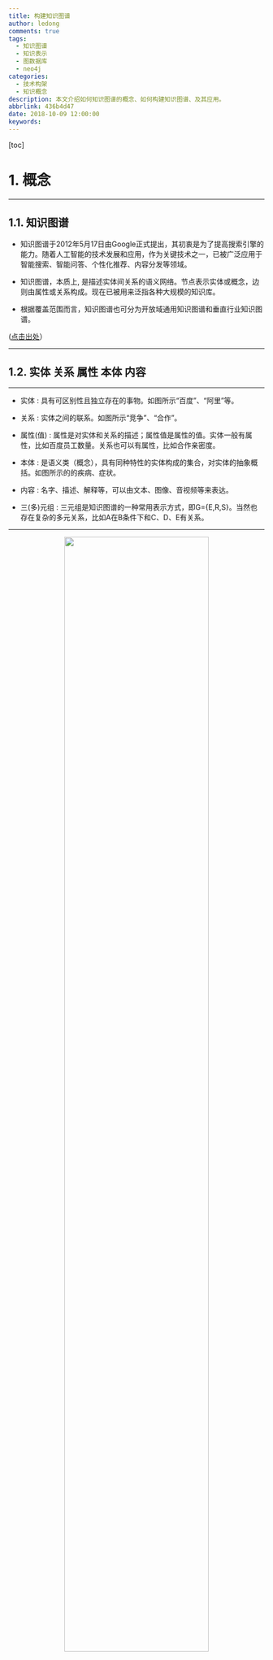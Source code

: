```yaml
---
title: 构建知识图谱
author: ledong
comments: true
tags:
  - 知识图谱
  - 知识表示
  - 图数据库
  - neo4j
categories:
  - 技术构架
  - 知识概念
description: 本文介绍如何知识图谱的概念、如何构建知识图谱、及其应用。
abbrlink: 436b4d47
date: 2018-10-09 12:00:00
keywords:
---
```


[toc]

# 1. 概念

--------------------------------------

## 1.1. 知识图谱

- 知识图谱于2012年5月17日由Google正式提出，其初衷是为了提高搜索引擎的能力。随着人工智能的技术发展和应用，作为关键技术之一，已被广泛应用于智能搜索、智能问答、个性化推荐、内容分发等领域。

- 知识图谱，本质上, 是描述实体间关系的语义网络。节点表示实体或概念，边则由属性或关系构成。现在已被用来泛指各种大规模的知识库。
  
- 根据覆盖范围而言，知识图谱也可分为开放域通用知识图谱和垂直行业知识图谱。

([点击出处](https://wenku.baidu.com/view/e69a3619fe00bed5b9f3f90f76c66137ee064fhtml?rec_flag=default&sxts=1531989105320)）

--------------------------------------

## 1.2. 实体 关系 属性 本体 内容

--------------------------------------

- 实体
  : 具有可区别性且独立存在的事物。如图所示“百度”、“阿里”等。

- 关系
  : 实体之间的联系。如图所示“竞争”、“合作”。

- 属性(值)
  : 属性是对实体和关系的描述；属性值是属性的值。实体一般有属性，比如百度员工数量。关系也可以有属性，比如合作亲密度。

- 本体
  : 是语义类（概念），具有同种特性的实体构成的集合，对实体的抽象概括。如图所示的的疾病、症状。

- 内容
  : 名字、描述、解释等，可以由文本、图像、音视频等来表达。
    
- 三(多)元组
  : 三元组是知识图谱的一种常用表示方式，即G={E,R,S}。当然也存在复杂的多元关系，比如A在B条件下和C、D、E有关系。

--------------------------------------

<center><img src='resource/20180915/9.png'  width='75%'></center>

[点击出处](https://image.baidu.com/search/detail?ct=503316480&z=0&ipn=d&word=zhishitupu&step_word=&hs=0&pn=191&spn=0&di=12193073311&pi=0&rn=1&tn=baiduimagedetail&is=0%2C0&istype=0&ie=utf-8&oe=utf-8&in=&cl=2&lm=-1&st=undefined&cs=2148214663%2C3577409656&os=2877711545%2C3677317195&simid=4208438624%2C603040893&adpicid=0&lpn=0&ln=1513&fr=&fmq=1535332823898_R&fm=&ic=undefined&s=undefined&se=&sme=&tab=0&width=undefined&height=undefined&face=undefined&ist=&jit=&cg=&bdtype=0&oriquery=&objurl=http%3A%2F%2Fp3.pstatp.com%2Flarge%2Fb540002ae17530aa20b.gif&fromurl=ippr_z2C%24qAzdH3FAzdH3Fooo_z%26e3Bvijg2fits7gpwg_z%26e3Bv54AzdH3Fo2AzdH3FwAzdH3Fda8ma0dbAzdH3Fa9na0mknvabcu1mj9vn0ulwd0810u0n0_z%26e3Bip4s&gsm=96&rpstart=0&rpnum=0&islist=&querylist=)

--------------------------------------

<center><img src='resource/20180915/8.png'  width='75%'></center>

[点击出处](http://www.ctoutiao.com/324380.html)

--------------------------------------

# 2. 渊源

--------------------------------------

<center><img src='resource/20180915/1.jpg'  width='75%'></center>

[点击出处](https://zhuanlan.zhihu.com/p/29334147)

--------------------------------------

<p class=hidePPT>
知识图谱自上世纪60年代从语义网络发展起来以后，分别经历了1980年代的专家系统、1990年代的贝叶斯网络、2000年代的OWL和语义WEB，以及2010年以后的谷歌的知识图谱。谷歌目前的知识图谱已经包含了数亿个条目，并广泛应用于搜索、推荐等领域。
</p>
<p class=hidePPT>
知识图谱的存储和查询语言也经历了历史的洗涤，从RDF到OWL以及SPARQL查询，都逐渐因为使用上的不便及高昂的成本，而被工业界主流所遗弃。图数据库逐步成为目前主要的知识图谱存储方式。
</p>

<center><img src='resource/20180915/2.jpg'  width='75%'></center>

[点击出处](https://zhuanlan.zhihu.com/p/29334147)

--------------------------------------

<center>现在知名度较高的大规模知识库</center>

<center><img src='resource/20180915/10.png'  width='75%'></center>

[点击出处](https://mp.weixin.qq.com/s/bhk6iZdphif74HJlyUZOBQ)

--------------------------------------

# 3. 架构之逻辑结构与构建方式

--------------------------------------

## 3.1. 逻辑结构

- 数据层
  : 以事实为单位进行存储。
- 模式层
  : 构建在数据层之上，是知识图谱的核心，是经过提炼的本体库，通常采用本体库来管模式层。层次结构较强，冗余程度较小。

--------------------------------------

## 3.2. 构建方式

- 自顶向下(top-down)
  : 先定义本体和数据模式，再将实体加入知识库。利用一些现有的结构化知识库作为其基础知识库。
- 自底向上(bottom-up)
  : 从一些开放链接数据中提取出实体，选择其中置信度较高的加入到知识库，再构建顶层的本体模式。

<p class=hidePPT>
目前，大多数知识图谱都采用自底向上的方式进行构建，其中最典型就是Google的Knowledge Vault和微软的Satori知识库。现在也符合互联网数据内容知识产生的特点。也有自顶向下的，比如Freebase项目就是采用这种方式，它的绝大部分数据是从维基百科中得到的。
</p>
  
--------------------------------------

# 4. 架构之技术架构与构建技术

--------------------------------------

## 4.1. 概述

大体包含五个方面：**知识抽取、知识表示、知识融合、知识加工、知识评估**

<center><img src='resource/20180915/11.jpeg'  width='75%'></center>

<p class=hidePPT>
通过<b>知识提取</b>技术，可以从一些公开的半结构化、非结构化和第三方结构化数据库的数据中提取出实体、关系、属性等知识要素。<b>知识表示</b>则通过一定有效手段对知识要素表示，便于进一步处理使用。分布式的知识表示形成的综合向量对知识库的构建、推理、融合以及应用均具有重要的意义。然后通过<b>知识融合</b>，可消除实体、关系、属性等指称项与事实对象之间的歧义，形成高质量的知识库。<b>知识加工</b>则是在已有的知识库基础上进一步挖掘隐含的知识，构建新本体，补全关系，从而丰富、扩展知识库。<b>知识评估</b>可以对知识的可信度进行量化，保留置信度较高的，舍弃置信度较低的，有效确保知识的质量。除此之外，大规模知识图谱构建，还需要多种技术的支持：<b>分布式存储和计算、图数据库、图推理、内存数据库等</b>。
</p>

[点击出处](https://mp.weixin.qq.com/s/bhk6iZdphif74HJlyUZOBQ)

--------------------------------------

其他架构方案1：

<center><img src='resource/20180915/12.jpg'  width='75%'></center>

[点击出处](http://www.360doc.com/content/18/0320/05/39913792_738598481.shtml)

--------------------------------------

其他架构方案2：

<center><img src='resource/20180915/13.png'  width='65%'></center>

[点击出处](https://blog.csdn.net/eli00001/article/details/64913157?locationNum=4&fps=1)

--------------------------------------

## 4.2. 关键技术之知识抽取

--------------------------------------

### 4.2.1. 概述

1. 抽哪些
 - 实体抽取
 - 关系抽取
 - 属性抽取
2. 如何抽
  - 文档结构规范化
  - 基于语法的抽取
  - 基于结构的抽取

--------------------------------------

### 4.2.2. 实体抽取

**实体抽取**也称为**命名实体学习(NEL)**(named entity learning) 或**命名实体识别(NER)** (named entity recognition)，指的是从原始数据语料中自动识别出命名实体。是知识抽取中最为关键的一步。

--------------------------------------

- **基于百科**，可得到开放互联网中最常见的实体名，但对中低频的覆盖率低
- **基于垂直类站点**，可以获取特定领域的实体
- **基于规则与词典**，依靠专家来编写规则或模板，范围有限，不适应新变化。比如字典辅助下的最大熵算法
- **基于统计机器学习**，更有可扩展性，单纯监督式学习的准确率和召回率不高，故常常与规则学习结合。比如KNN算法+CRF模型。
- **开放式的实体抽取方法**，通过少量的实体实例(**种子数据**)建立特征模型、聚类分类，再应用于新的数据集得到新的命名实体。比如将实体类别进行分类，并基于CRF模型进行实体边界识别，最后采用自适应感知机算法实现了对实体的自动分类。

<p class=hidePPT>
基于规则与词典的实体，比如抽取出文本中的人名、地名、组织机构名、特定时间等。有人用到了启发式算法与规则模板相结合的方法。
</p>

> 以上方法有一些具体的文献来论述，可以[参看1](https://mp.weixin.qq.com/s/bhk6iZdphif74HJlyUZOBQ)、[参看2](https://wenku.baidu.com/view/9c956feaac51f01dc281e53a580216fc710a5377.html)和[参看3](https://blog.csdn.net/qq547276542/article/details/78386628)

--------------------------------------

### 4.2.3. 语义类抽取

- **并列相似度计算**，两个词有较高的并列相似度的条件是它们具有并列关系（即同属于一个语义类），并且有较大的关联度。当前主流的并列相似度计算方法有**分布相似度法**和**模式匹配法**。
- **上下位关系提取**，最简单的方法是解析百科类站点的分类信息,但不全；故也用模式匹配。
- **语义类生成**，包括聚类和语义类标定两个子模块。依赖于并列相似性和上下位关系信息来进行聚类和标定。

<p class=hidePPT>
当前主流的<b>并列相似度计算方法</b>有分布相似度法（distributional similarity） 和模式匹配法（pattern Matching）。分布相似度方法基于哈里斯（Harris）的分布假设（distributional hypothesis），即经常出现在类似的上下文环境中的两个词具有语义上的相似性。分布相似度方法的实现分三个步骤：第一步，定义上下文；第二步，把每个词表示成一个特征向量，向量每一维代表一个不同的上下文，向量的值表示本词相对于上下文的权重；第三步，计算两个特征向量之间的相似度，将其作为它们所代表的词之间的相似度。 模式匹配法的基本思路是把一些模式作用于源数据，得到一些词和词之间共同出现的信息，然后把这些信息聚集起来生成单词之间的相似度。模式可以是手工定义的，也可以是根据一些种子数据而自动生成的。
</p>
<p class=hidePPT>
在英文数据上用Hearst模式和IsA模式进行模式匹配被认为是比较有效的<b>上下位关系抽取方法</b>。
</p>

> 以上方法有一些具体的文献来论述，可以[参看此处。](https://mp.weixin.qq.com/s/bhk6iZdphif74HJlyUZOBQ)

--------------------------------------

### 4.2.4. 属性和属性值抽取

- **从百科类站点中提取**
- **从垂直网站中利用规则模板进行包装器（或称为模版）归纳**
- **从网页表格中提取**
- **利用手工定义或自动生成的模式从句子和查询日志中提取**

<p  class=hidePPT>
当前从句子和查询日志中提取属性和属性值的基本手段是模式匹配和对自然语言的浅层处理。在只有语义类无关的模式作为输入的情况下，整个方法是一个在句子中进行模式匹配而生成（语义类，属性）关系图的无监督的知识提取过程。此过程分两个步骤，第一个步骤通过将输入的模式作用到句子上而生成一些（词，属性）元组，这些数据元组在第二个步骤中根据语义类进行合并而生成（语义类，属性）关系图。
</p>

例如：

- 将人物属性抽取问题转化为实体关系抽取问题，采用支持向量机算法实现了人物属性抽取与关系预测模型。
- 基于规则和启发式算法的属性抽取算法，得到了扩展性良好的本体知识库YAGO。
- 从维基百科网页信息框抽取实体和实体关系信息，得到DBpedia。

> 以上方法有一些具体的文献来论述，可以[参看1](https://mp.weixin.qq.com/s/bhk6iZdphif74HJlyUZOBQ)、[参看2](https://wenku.baidu.com/view/9c956feaac51f01dc281e53a580216fc710a5377.html)和[参看3](https://blog.csdn.net/qq547276542/article/details/78386628)

--------------------------------------

### 4.2.5. 关系抽取

- **人工预定义的语法与规则**，逐渐被取代
- **开放式实体关系抽取**，可分为二元开和n元开放式关系抽取
- **基于联合推理的实体关系抽取**，典型方法是马尔可夫逻辑网
- **基于本体推理的深层隐含关系抽取方法**，待查

> 以上方法有一些具体的文献来论述，可以[参看1](https://mp.weixin.qq.com/s/bhk6iZdphif74HJlyUZOBQ)、[参看2](https://wenku.baidu.com/view/9c956feaac51f01dc281e53a580216fc710a5377.html)和[参看3](https://blog.csdn.net/qq547276542/article/details/78386628)

--------------------------------------

例如：

- 利用自然语言中的词法、句法以及语义特征进行实体关系建模，通过最大熵方法实现了不借助规则硬编码的实体关系抽取。
- 借助知网（HowNet）提供的本体知识库构造语义核函数，在开放数据集上对ACE定义的6类实体关系进行抽取。
- 基于Bootstrap算法的半监督学习方法，自动进行实体关系建模。
- 基于Bootstrap算法思想，提出协同训练方法，引入N-Gram特征进行协同训练，实现了对弱监督关系抽取模型的强化。
- 采用少量人工标记数据作为训练集，得到一个实体关系分类模型，再依据该模型对开放数据进行分类，依据分类结果训练朴素贝叶斯模型来识别“实体-关系-实体”三元组。
- 引入语法限制条件和字典约束，采用先识别关系指示词，然后再对实体进行识别的策略.
- 引入上下文分析技术，提出了一个支持非动词性关系抽取的系统。
- 基于条件随机场的关系抽取模型（H-CRF）的方法。

> 以上方法有一些具体的文献来论述，可以[参看1](https://wenku.baidu.com/view/9c956feaac51f01dc281e53a580216fc710a5377.html)和[参看2](https://blog.csdn.net/qq547276542/article/details/78386628)

--------------------------------------

## 4.3. 关键技术之知识表示

### 4.3.1. 概述

传统的知识表示方法主要是以RDF(Resource Description Framework资源描述框架)的三元组SPO(subject,property,object)来符号性描述实体之间的关系。这种表示方法通用简单，受到广泛认可，但是其在计算效率、数据稀疏性等方面面临诸多问题。近年来，以深度学习为代表的以深度学习为代表的表示学习技术取得了重要的进展，可以将实体的语义信息表示为稠密低维实值向量，进而在低维空间中高效计算实体、关系及其之间的复杂语义关联，对知识库的构建、推理、融合以及应用均具有重要的意义。

[点击出处](https://mp.weixin.qq.com/s/bhk6iZdphif74HJlyUZOBQ)

--------------------------------------

目前将知识图谱用于深度学习主要有两种方式，一种是将知识图谱的语义信息输入到深度学习模型中，将离散化的知识表示为连续化的向量，从而使得知识图谱的先验知识能够称为深度学习的输入；另外一种是利用知识作为优化目标的约束，指导深度学习模型的学习过程，通常是将知识图谱中的知识表示为优化目标的后验正则项。

知识图谱的表示学习用于学习实体和关系的向量化表示，其关键是合理定义知识图谱中关于事实（三元组h,r,t）的损失函数fr(h,t)，其总和是三元组的两个实体h和t的向量化表示。通常情况下，当事实h,r,t成立时，期望最小化fr(h,t)。

[点击出处](https://zhuanlan.zhihu.com/p/29334147)

--------------------------------------

### 4.3.2. 常见的有基于距离和翻译的模型。

基于距离的模型，比如SE模型，其基本思想是当两个实体属于同一个三元组时，它们的向量表示在投影后的空间中也应该彼此靠近。所以损失函数定义为向量投影后的距离，其中矩阵Wr1和Wr2用于三元组中头实体h和尾实体t的投影操作。

<center><img src='resource/20180915/6.jpg'  width='30%'></center>

基于翻译的模型可以参考前述的TransE, TransH和TransR模型。其通过向量空间的向量翻译来描述实体与关系之间的相关性。

<center><img src='resource/20180915/7.jpg'  width='30%'></center>

[点击出处](https://zhuanlan.zhihu.com/p/29334147)

--------------------------------------

### 4.3.3. 一般的知识表示的方法

1. 简单模型：1-to-1
- 距离模型
- 单层神经网络模型
- 双线性模型
- 神经张量模型
- 矩阵分解模型
- 翻译模型等

2. 复杂模型：1-to-N、N-to-1、N-to-N
- TransH模型
- TransR模型
- TransD模型
- TransG模型
- KG2E模型

[点击出处](https://mp.weixin.qq.com/s/bhk6iZdphif74HJlyUZOBQ)

--------------------------------------

### 4.3.4. 知识表示的前景和应用

当前的知识图谱表示学习方法都还存在各种问题，这个领域的发展也非常迅速，值得期待。

知识图谱的表示转换后，根据不同领域的应用，就可以和各种深度学习模型相结合，比如在自动问答领域，可以和encoder-decoder相结合，将问题和三元组进行匹配，即计算其向量相似度，从而为某个特定问题找到来自知识图谱的最佳三元组匹配。也有案例在推荐系统中，通过网络嵌入（network embedding）获取结构化知识的向量化表示，然后分别用SDAE（Stacked Denoising Auto-Encoder）和层叠卷积自编码器（StackedConvolutional Auto-Encoder）来抽取文本知识特征和图片知识特征，并将三类特征融合进协同集成学习框架，利用三类知识特征的整合来实现个性化推荐。

[点击出处](https://zhuanlan.zhihu.com/p/29334147)

--------------------------------------

## 4.4. 关键技术之知识融合

### 4.4.1. 数据源特点

1. 从哪来
  - 公开与非公开
  - 单机与分布式
2. 怎么样
  - 规范与非规范
  - 结构化与非结构化
  - 多媒体与自然语言
  - 冗余与噪音
3. 如何取舍
  - 权威与错谬
  - 同源与异源
  - 同构与异构
  - 同语种与不同语种

<p class=hidePPT>
由于知识来源和形式等不同，所以必须要进行知识的融合,做实体对齐、属性矫正、关系矫正、规范化、冲突解决等，使得来自不同知识源的知识在同一框架规范下，达到数据、信息、方法、经验以及人的思想的融合。
</p>

--------------------------------------

### 4.4.2. 实体对齐

<p class=hidePPT>
实体对齐 (entity alignment) 也称为实体匹配 (entity matching)或实体解析(entity resolution)或者实体链接（entity linking），主要是用于消除异构数据中实体冲突、指向不明等不一致性问题。在大数据的环境下，受知识库规模的影响，进行实体对齐时可能遇到计算复杂度高和标注数据不足等问题。
</p>

- 成对实体对齐方法
  : 只考虑两个实体各自属性的相似性；两个实体的属性越相似，两个实体越像。基于传统概率模型、基于机器学习的两大类方法。
  
- 局部集体实体对齐方法
  : 考虑了实体本身的属性以及与它有关联的实体的属性。

- 全局集体实体对齐方法
  : 两个实体间的相似也会影响到各自与别的实体的相似性。两类：
  （1）基于相似性传播的集体实体对齐方法，匹配的两个实体与它们产生直接关联的其他实体也会具有较高的相似性，而这种相似性又会影响关联的其他实体。
  （2）基于概率模型的集体实体对齐方法，主要采用统计关系学习进行计算与推理，常用的方法有LDA模型、CRF模型、Markov逻辑网等。

[点击出处](https://mp.weixin.qq.com/s/bhk6iZdphif74HJlyUZOBQ)

--------------------------------------

### 4.4.3. 实体消岐

实体消岐（entity disambiguation）是专门用于解决同名实体产生歧义问题的技术。例如“苹果”可以指水果，也可以指手机。通过实体消岐，就可以根据当前的语境，准确建立实体链接。

实体消岐主要采用**聚类法**。聚类法消岐的常用方法有4种：**1. 空间向量模型（词袋模型）；2. 语义模型；3. 社会网络模型；4. 百科知识模型。**

[点击出处](https://blog.csdn.net/qq547276542/article/details/78386628)

实体消歧的方法，也可以分为：**基于概率生成模型方法、基于主题模型的方法、基于图的方法、基于深度神经网络的方法**。

[点击出处](https://blog.csdn.net/eli00001/article/details/64913157?locationNum=4&fps=1)

--------------------------------------

### 4.4.4. 共指消解

共指消解（entity resolution）主要用于解决多个指称项对应于同一实体对象的问题。例如“eason”，“陈胖子”，“陈奕迅”等指称项可能指向的是同一个实体对象。代表性的解决方法是**Hobbs算法**和**向心理论（centering theory）**

[点击出处](https://blog.csdn.net/qq547276542/article/details/78386628)

--------------------------------------

### 4.4.5. 知识更新与验证

当引入新知识时，需要判断新知识是否与已有知识是否一致，如果新知识与旧知识间有冲突，那么要判断是原有的知识错了，还是新的知识不靠谱？这里可以用到的证据可以是权威度、冗余度、多样性、一致性等。如果新知识是正确的，那么要进行相关实体和关系的更新。更新有全面更新和增量更新。

知识更新主要是增加、修改、删除知识，包括两大类：

1. **模式层(本体层)的更新**是指本体中元素的更新，包括概念的，概念属性的更新以及概念之间上下位关系的更新等。其中，概念属性的更新操作将直接影响到所有直接或间接属性的子概念和实体。通常来说，模式层的增量更新方式消耗资源较少，但是多数情况下是在人工干预的情况下完成的，例如需要人工定义规则，人工处理冲突等。因此，实施起来并不容易。
2. **数据层的更新**指的是实体元素的更新，包括实体的增加、修改、删除，以及实体的基本信息和属性值。由于数据层的更新一般影响面较小，因此通常以自动的方式完成。

[点击出处](https://mp.weixin.qq.com/s/bhk6iZdphif74HJlyUZOBQ)

--------------------------------------

## 4.5. 关键技术之知识加工

--------------------------------------

### 4.5.1. 本体构建

本体在知识图谱中的地位相当于知识库的模具，通过本体库而形成的知识库不仅层次结构较强，并且冗余程度较小。本体可通过人工编辑的方式手动构建，也可通过数据驱动自动构建，然后再经质量评估方法与人工审核相结合的方式加以修正与确认。

在海量的实体数据面前，对于跨领域的全局本体库而言，采用人工方式工作量巨大，而且很难找符合要求的专家。因此当前主流的全局本体库产品，都是从一些特定领域的现有本体库出发，采用自动构建技术逐步扩展得到的。

数据驱动的本体自动构建过程主要可分为以下**3个阶段：（1）纵向概念间的并列关系计算;（2）实体上下位关系抽取;（3）聚类分类与本体生成。**

[点击出处](https://mp.weixin.qq.com/s/bhk6iZdphif74HJlyUZOBQ)

--------------------------------------

### 4.5.2. 知识推理与补全

知识推理是指从知识库中已有的实体关系数据出发，经过计算机推理，建立实体间的新关联，从而扩展和丰富知识网络。例如已知（A，爸爸，B）和（B，爸爸，C），可以推理出（A，爷爷，C）。知识推理的对象不局限于实体间的关系，也可以是实体的属性值、本体的概念层次关系等。例如已知（老虎，科，猫科）和（猫科，目，食肉目），可以推出（老虎，目，食肉目）。

知识推理和补全主要体现在三方面：**实体关系学习**的目的是学习知识图谱中实例和实例之间的潜在关系，比如双线性模型，张量分解模型，基于归纳逻辑程序（ILP）的方法，基于关联规则挖掘（ARM）的方法和路径排序（path ranking）的方法；**类型推理**目的是学习知识图谱中的实例和概念之间的属于关系，比如利用三元组主语或谓语所连接属性的统计分布以预测实例的类型；**模式归纳**学习概念之间的关系，主要有基于ILP的方法和基于ARM的方法。

[点击出处](https://blog.csdn.net/eli00001/article/details/64913157?locationNum=4&fps=1)

--------------------------------------

#### 4.5.2.1. 一般知识推理方法

- **基于符号逻辑的推理**，主要包括一阶谓词逻辑、描述逻辑以及基于规则的推理。
- **基于图的推理**，主要是基于神经网络模型或Path Ranking算法。
- **基于统计推理的方法**，比如双线性模型，张量分解模型，基于归纳逻辑程序（ILP）的方法，基于关联规则挖掘（ARM）的方法，利用三元组主语或谓语所连接属性的统计分布以预测实例的类型。

[点击出处1](https://blog.csdn.net/eli00001/article/details/64913157?locationNum=4&fps=1)

[点击出处2](https://blog.csdn.net/qq547276542/article/details/78386628)

--------------------------------------

#### 4.5.2.2. 空间变换式的知识推理

<p class=hidePPT>
知识图谱的补全是通过现有知识图谱来预测实体之间的关系，是对关系抽取的重要补充。传统方法TransE和TransH通过把关系作为从实体A到实体B的翻译来建立实体和关系嵌入，但是这些模型仅仅简单地假设实体和关系处于相同的语义空间。而事实上，一个实体是由多种属性组成的综合体，不同关系关注实体的不同属性，所以仅仅在一个空间内对他们进行建模是不够的。
</p>
<p class=hidePPT>
因此我们尝试用TransR来分别将实体和关系投影到不同的空间中，在实体空间和关系空间构建实体和关系嵌入。对于每个元组（h,r,t），首先将实体空间中的实体通过Mr向关系r投影得到hr和tr，然后是hr+r ≈tr。特定的关系投影能够使得两个实体在这个关系下真实地靠近彼此，使得不具有此关系的实体彼此远离。
</p>

<center><img src='resource/20180915/3.jpg'  width='25%'></center>

<center><img src='resource/20180915/4.jpg'  width='60%'></center>

[点击出处](https://zhuanlan.zhihu.com/p/29334147)

--------------------------------------

#### 4.5.2.3. 张量表示下的知识推理

知识图谱推理中还经常将知识图谱表示为张量tensor形式，通过张量分解（tensor factorization）来实现对未知事实的判定。常用于链接预测（判断两个实体之间是否存在某种特定关系）、实体分类（判断实体所属语义类别）、实体解析（识别并合并指代同一实体的不同名称）。

常见的模型有RESCAL模型和TRESCAL模型。RESCAL模型将整个知识图谱编码为一个三维张量，而TRESCAL则是解决在输入张量高度稀疏时所带来的过拟合问题。路径排序算法也常用来判断两个实体之间可能存在的关系，比如PRA算法。

--------------------------------------

RESCAL模型的核心思想，是将整个知识图谱编码为一个三维张量，由这个张量分解出一个核心张量和一个因子矩阵，核心张量中每个二维矩阵切片代表一种关系，因子矩阵中每一行代表一个实体。由核心张量和因子矩阵还原的结果被看作对应三元组成立的概率，如果概率大于某个阈值，则对应三元组正确；否则不正确。

<center><img src='resource/20180915/5.jpg'  width='50%'></center>

[点击出处](https://zhuanlan.zhihu.com/p/29334147)

--------------------------------------

## 4.6. 关键技术之知识评估

- 关于实体质量和范围的评估
- 关于推理能力的评估
- 根据业务定义的评估

--------------------------------------

# 5. 知识存储与数据库选择

--------------------------------------

## 5.1. 存储方式

知识存储的主流存储方式是图数据库，但具体实施时需要根据具体的业务需求来选择存储方式，各种存储方式的特点：

**1、关系型数据库存储三元组表（S，P，O）**
类似RDF存储结构，以元组为单元进行存储。语义较为明确。

问题：

- 大量自连接操作的开销巨大

**2、关系型数据库存储属性表**
属性相似的主语聚为一张表，类似关系型数据结构，每一条数据代表一个实体，每一列代表一个属性。

问题：

- RDF灵活性（高于一阶的关系查询很复杂）
- 查询时必须指定属性，无法做不确定属性的查询

--------------------------------------

**3、关系型数据库存储垂直分割**
以谓语划分三元组表，根据属性的不同建立数据表，数据结构较为清晰

问题：

- 大量数据表
- 删除属性代价大

**4、关系型数据库存储RDF存储**
专为存储三元组形式的数据而设计的专用数据库，通过六重索引（SPO、SOP、PSO、POS、OSP、OPS）的方式解决了三元组搜索的效率问题

优点：

- 三元组模式查询（triple pattern）的高效执行
- 任意两个三元组模式的高效归并连接（merge-join）

缺点：

- 六重索引意味着6倍空间开销
- 更新维护代价大

--------------------------------------

**5、图数据库存储**
图数据库的结构定义相比RDF数据库更为通用，实现了图结构中的节点，边以及属性来进行图数据的存储，典型的开源图数据库就是Neo4j。

优点：数据库本身提供完善的图查询语言、支持各种图挖掘算法，缺点：图数据库的分布式存储实现代价高，数据更新速度慢，大节点的处理开销很高。

**6、时态数据存储**
知识图谱中的时态信息包含以下四个方面：

- 事实的生成时间；
- 某事实的有效时间段；
- 某一对象在特定历史时刻的状态；
- 知识图谱在过去特定时间的版本；

[点击出处](http://www.360doc.com/content/18/0320/05/39913792_738598481.shtml)

--------------------------------------

## 5.2. 存储原则

为了计算、查询等速度的优化，需要不同的存储方式相结合。

- 关系型数据：使用图形数据存储
- 关联型数据：作为记录型数据存入合适的存储中，通过实体链接与图谱中实体关联。
- 属性型数据：作为实体的数值属性存入知识图谱
- 时态型数据：使用基础存储上的时态处理中间件进行存储与查询

[点击出处](http://www.360doc.com/content/18/0320/05/39913792_738598481.shtml)

--------------------------------------

## 5.3. 各类数据库比较和发展趋势

[图数据库、NOSQL、Neo4j](https://kb.cnblogs.com/page/74127/)

[2017知识图谱存储系统排名](https://www.cnblogs.com/hadoopdev/p/8203971.html)

[大规模知识图谱数据存储-Final](https://wenku.baidu.com/view/91a117a68662caaedd3383c4bb4cf7ec4afeb61b.html?pn=50)

--------------------------------------

<center><img src='resource/20180915/15.jpeg'  width='75%'></center>

[点击出处](https://www.cnblogs.com/hadoopdev/p/8203971.html)

--------------------------------------

<center><img src='resource/20180915/16.jpeg'  width='75%'></center>

[点击出处](https://www.cnblogs.com/hadoopdev/p/8203971.html)

--------------------------------------

<center><img src='resource/20180915/17.jpeg'  width='75%'></center>

[点击出处](https://www.cnblogs.com/hadoopdev/p/8203971.html)

--------------------------------------

<center><img src='resource/20180915/18.jpeg'  width='75%'></center>

[点击出处](https://www.cnblogs.com/hadoopdev/p/8203971.html)

--------------------------------------

## 5.4. 图数据库比较

开源图数据库有：Neo4j、Twitter的FlockDB、sones的GraphDB、基于Java实现的InfiniteGraph等。除此之外，还有其他一些图形数据库，如ArangoDB、OrientDB、InfoGrid和HypergraphDB。Ravel构建在开源的Pregel实现之上，微软研究院的Trinity项目也是一个图形数据库项目。

[现在的开源图形数据库有哪些？](http://www.aboutyun.com/thread-12962-1-1.html)

[主流图数据库Neo4J、ArangoDB、OrientDB综合对比：架构分析](https://www.jianshu.com/p/6cab7a150755)

[The GraphDB Landscape and sones](http://www.odbms.org/wp-content/uploads/2013/11/Sones-AchimFriedland.pdf)

[nosql图数据库的比较](https://blog.csdn.net/fkyyly/article/details/44181161)

--------------------------------------

<center><img src='resource/20180915/22.png'  width='75%'></center>

[点击出处](https://blog.csdn.net/fkyyly/article/details/44181161)

--------------------------------------

## 5.5. neo4j

[Neo4j 新手入门指南](https://blog.csdn.net/github_38196280/article/details/78437987)

[CSV导入neo4j: use import tool](https://neo4j.com/docs/operations-manual/current/tutorial/import-tool/)

[CSV导入neo4j: use load](https://blog.csdn.net/u011630575/article/details/78913189)

[Neo4j Bloom](https://blog.csdn.net/bluejoe2000/article/details/80505922)

[用vis.js库实现Neo4j的可视化](https://blog.csdn.net/qq_32653877/article/details/71436301)

[用cytoscape.js展示neo4j网络关系图](https://blog.csdn.net/zhongzhu2002/article/details/45843283)

--------------------------------------

## 5.6. 超图

超图（一边多点）：Sones, HyperGraphDB , Trinity

[超图理论的一点理解](https://www.cnblogs.com/panghaohan/p/6479541.html)

--------------------------------------

# 6. 应用和案例

--------------------------------------

## 6.1. 应用领域

- 智能搜索
- 深度问答
- 社交网络
- 垂直行业：金融、医疗

具体参看[知识图谱构建技术综述-许增林-盛泳潘](https://wenku.baidu.com/view/e69a3619fe00bed5b9f3f90f76c66137ee064f15.html?rec_flag=default&sxts=1531989105320)

--------------------------------------

## 6.2. 案例

[三种知识图谱：Knowledge Graph、Freebase、Wikidata](https://blog.csdn.net/tobacco5648/article/details/50513949)

[语义搜索](https://zhuanlan.zhihu.com/p/39237778)

[开放知识图谱DBpedia、Yago、Wikidata、BabelNet、ConceptNet以及Microsoft Concept Graph,还有OpenKG](https://blog.csdn.net/eli00001/article/details/64913157?locationNum=4&fps=1)

--------------------------------------

股票投研情报分析
<center><img src='resource/20180915/19.png'  width='75%'></center>

[点击出处](https://blog.csdn.net/eli00001/article/details/64913157?locationNum=4&fps=1)

--------------------------------------

公安情报分析
<center><img src='resource/20180915/20.png'  width='75%'></center>

[点击出处](https://blog.csdn.net/eli00001/article/details/64913157?locationNum=4&fps=1)

--------------------------------------

反欺诈情报分析
<center><img src='resource/20180915/21.png'  width='75%'></center>

[点击出处](https://blog.csdn.net/eli00001/article/details/64913157?locationNum=4&fps=1)

--------------------------------------

## 6.3. 商业公司

[知识图谱+Recorder︱中文知识图谱API与工具、科研机构与算法框架](https://blog.csdn.net/sinat_26917383/article/details/66473253)

- 唯品金融大数据
- PlantData知识图谱数据智能平台
- 拍拍贷图数据库技术
- CN-DBpedia
- OpenKG.CN——开放的中文知识图谱
- 楚辞 
- 海致大数据
- 腾讯云星图
- 网感至察

[点击出处](https://blog.csdn.net/sinat_26917383/article/details/66473253)

--------------------------------------

- 复旦大学 Knowledge Works
- 思知（OwnThink）
- Zhishi.me
- 交大的Acenap
- 清华大学的openKE
- 自然语言处理工具包HanLP
- scikit-kge: MIT知识图谱embedding工具包
- RDFox: 牛津大学的知识库推理工具（推荐）
- 中国知网
- 浙江大学：创新设计产品库
- 中草药知识服务系统
- 中国工程科技知识中心
- NLPIR
- 开放域中文知识图谱《大词林》

[点击出处](https://blog.csdn.net/sinat_26917383/article/details/66473253)

--------------------------------------

# 7. 总结

--------------------------------------

知识图谱是知识工程的一个分支，以知识工程中语义网络作为理论基础，并且结合了机器学习，自然语言处理和知识表示和推理的最新成果，在大数据的推动下受到了业界和学术界的广泛关注。知识图谱对于解决大数据中文本分析和图像理解问题发挥重要作用。目前，知识图谱研究已经取得了很多成果，形成了一些开放的知识图谱。但是，知识图谱的发展还存在以下障碍。首先，虽然大数据时代已经产生了海量的数据，但是数据发布缺乏规范，而且数据质量不高，从这些数据中挖掘高质量的知识需要处理数据噪音问题。其次，垂直领域的知识图谱构建缺乏自然语言处理方面的资源，特别是词典的匮乏使得垂直领域知识图谱构建代价很大。最后，知识图谱构建缺乏开源的工具，目前很多研究工作都不具备实用性，而且很少有工具发布。通用的知识图谱构建平台还很难实现。

[点击出处](https://blog.csdn.net/eli00001/article/details/64913157?locationNum=4&fps=1)

--------------------------------------

# 8. 延伸阅读

--------------------------------------

[大规模知识图谱数据存储-Final](https://wenku.baidu.com/view/91a117a68662caaedd3383c4bb4cf7ec4afeb61b.html?pn=50)

[超图理论的一点理解](https://www.cnblogs.com/panghaohan/p/6479541.html)

[知识图谱基础之RDF，RDFS与OWL](https://blog.csdn.net/u011801161/article/details/78833958)

<center><img src='resource/20180915/14.jpg'  width='75%'></center>

--------------------------------------

# 9. 参考资料

--------------------------------------

## 9.1. 主要参考资料

[最全知识图谱综述: 概念以及构建技术](https://mp.weixin.qq.com/s/bhk6iZdphif74HJlyUZOBQ)

[大规模知识图谱的构建、推理及应用](https://zhuanlan.zhihu.com/p/29334147)

[知识图谱构建技术综述-许增林-盛泳潘](https://wenku.baidu.com/view/e69a3619fe00bed5b9f3f90f76c66137ee064f15.html?rec_flag=default&sxts=1531989105320)

[知识图谱构建技术综述-刘峤-李杨](https://wenku.baidu.com/view/9c956feaac51f01dc281e53a580216fc710a5377.html)

[知识图谱构建技术综述](https://blog.csdn.net/qq547276542/article/details/78386628)

[知识图谱怎样入门](http://www.360doc.com/content/18/0320/05/39913792_738598481.shtml)

[知识图谱研究进展](https://blog.csdn.net/eli00001/article/details/64913157?locationNum=4&fps=1)

[2017知识图谱存储系统排名](https://www.cnblogs.com/hadoopdev/p/8203971.html)

[nosql图数据库的比较](https://blog.csdn.net/fkyyly/article/details/44181161)

[大规模知识图谱数据存储-Final](https://wenku.baidu.com/view/91a117a68662caaedd3383c4bb4cf7ec4afeb61b.html?pn=50)

[知识图谱+Recorder︱中文知识图谱API与工具、科研机构与算法框架](https://blog.csdn.net/sinat_26917383/article/details/66473253)

## 9.2. 其他参考资料

[超图理论的一点理解](https://www.cnblogs.com/panghaohan/p/6479541.html)

[现在的开源图形数据库有哪些？](http://www.aboutyun.com/thread-12962-1-1.html)

[主流图数据库Neo4J、ArangoDB、OrientDB综合对比：架构分析](https://www.jianshu.com/p/6cab7a150755)

[The GraphDB Landscape and sones](http://www.odbms.org/wp-content/uploads/2013/11/Sones-AchimFriedland.pdf)

[nosql图数据库的比较](https://blog.csdn.net/fkyyly/article/details/44181161)

[三种知识图谱：Knowledge Graph、Freebase、Wikidata](https://blog.csdn.net/tobacco5648/article/details/50513949)

[语义搜索](https://zhuanlan.zhihu.com/p/39237778)

[开放知识图谱DBpedia、Yago、Wikidata、BabelNet、ConceptNet以及Microsoft Concept Graph,还有OpenKG](https://blog.csdn.net/eli00001/article/details/64913157?locationNum=4&fps=1)

[知识图谱基础之RDF，RDFS与OWL](https://blog.csdn.net/u011801161/article/details/78833958)

[知识图谱（Knowledge Graph）专知荟萃](https://blog.csdn.net/richgene/article/details/80481044)

--------------------------------------
